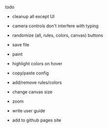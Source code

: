 todo
* cleanup all except UI
* camera controls don't interfere with typing
* randomize (all, rules, colors, canvas) buttons
* save file
* paint
* highlight colors on hover
* copy/paste config
* add/remove rules/colors
* change canvas size
* zoom

* write user guide
* add to github pages site

